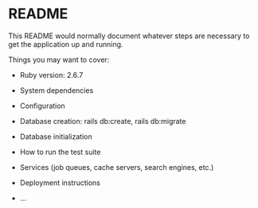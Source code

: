 # README

This README would normally document whatever steps are necessary to get the
application up and running.

Things you may want to cover:

* Ruby version: 2.6.7

* System dependencies

* Configuration

* Database creation: rails db:create, rails db:migrate

* Database initialization

* How to run the test suite

* Services (job queues, cache servers, search engines, etc.)

* Deployment instructions

* ...
